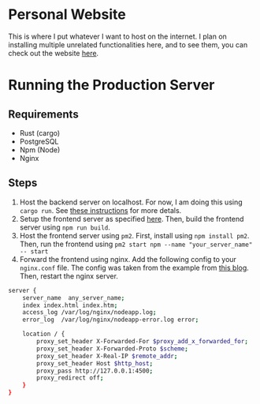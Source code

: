 # Personal Website

This is where I put whatever I want to host on the internet. I plan on installing multiple unrelated functionalities here, and to see them, you can check out the website [here](https://kevinhnguyen.com/).

# Running the Production Server

## Requirements
* Rust (cargo)
* PostgreSQL
* Npm (Node)
* Nginx

## Steps
1. Host the backend server on localhost. For now, I am doing this using `cargo run`. See [these instructions](./backend/readme.md) for more detals.
2. Setup the frontend server as specified [here](./frontend/readme.md). Then, build the frontend server using `npm run build`.
3. Host the frontend server using `pm2`. First, install using `npm install pm2`. Then, run the frontend using `pm2 start npm --name "your_server_name" -- start`
4. Forward the frontend using nginx. Add the following config to your `nginx.conf` file. The config was taken from the example from [this blog](https://blog.tericcabrel.com/deploy-a-node-js-application-with-pm2-and-nginx/). Then, restart the nginx server.

```sh
server {
    server_name  any_server_name;
    index index.html index.htm;
    access_log /var/log/nginx/nodeapp.log;
    error_log  /var/log/nginx/nodeapp-error.log error;

    location / {
        proxy_set_header X-Forwarded-For $proxy_add_x_forwarded_for;
        proxy_set_header X-Forwarded-Proto $scheme;
        proxy_set_header X-Real-IP $remote_addr;
        proxy_set_header Host $http_host;
        proxy_pass http://127.0.0.1:4500;
        proxy_redirect off;
    }
}
```
